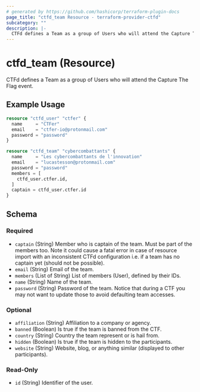 ```yaml
---
# generated by https://github.com/hashicorp/terraform-plugin-docs
page_title: "ctfd_team Resource - terraform-provider-ctfd"
subcategory: ""
description: |-
  CTFd defines a Team as a group of Users who will attend the Capture The Flag event.
---
```


# ctfd_team (Resource)

CTFd defines a Team as a group of Users who will attend the Capture The Flag event.

## Example Usage

```terraform
resource "ctfd_user" "ctfer" {
  name     = "CTFer"
  email    = "ctfer-io@protonmail.com"
  password = "password"
}

resource "ctfd_team" "cybercombattants" {
  name     = "Les cybercombattants de l'innovation"
  email    = "lucastesson@protonmail.com"
  password = "password"
  members = [
    ctfd_user.ctfer.id,
  ]
  captain = ctfd_user.ctfer.id
}
```

<!-- schema generated by tfplugindocs -->
## Schema

### Required

- `captain` (String) Member who is captain of the team. Must be part of the members too. Note it could cause a fatal error in case of resource import with an inconsistent CTFd configuration i.e. if a team has no captain yet (should not be possible).
- `email` (String) Email of the team.
- `members` (List of String) List of members (User), defined by their IDs.
- `name` (String) Name of the team.
- `password` (String) Password of the team. Notice that during a CTF you may not want to update those to avoid defaulting team accesses.

### Optional

- `affiliation` (String) Affiliation to a company or agency.
- `banned` (Boolean) Is true if the team is banned from the CTF.
- `country` (String) Country the team represent or is hail from.
- `hidden` (Boolean) Is true if the team is hidden to the participants.
- `website` (String) Website, blog, or anything similar (displayed to other participants).

### Read-Only

- `id` (String) Identifier of the user.
